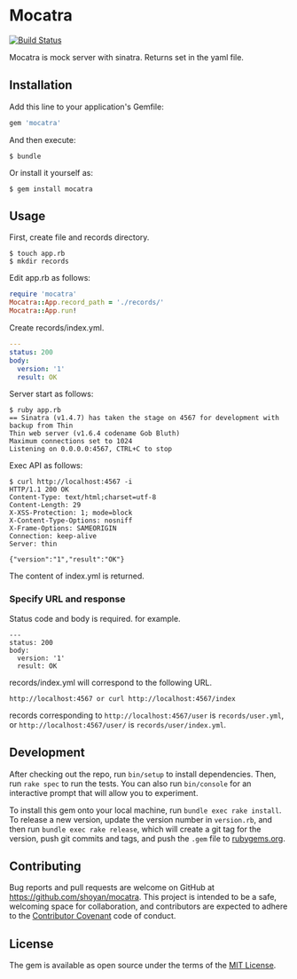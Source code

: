 # Mocatra

[![Build Status](https://travis-ci.org/shoyan/mocatra.svg?branch=master)](https://travis-ci.org/shoyan/mocatra)

Mocatra is mock server with sinatra. Returns set in the yaml file.

## Installation

Add this line to your application's Gemfile:

```ruby
gem 'mocatra'
```

And then execute:

    $ bundle

Or install it yourself as:

    $ gem install mocatra

## Usage

First, create file and records directory.

```
$ touch app.rb
$ mkdir records
```

Edit app.rb as follows:

```ruby
require 'mocatra'
Mocatra::App.record_path = './records/'
Mocatra::App.run!
```

Create records/index.yml.

```yml
---
status: 200
body:
  version: '1'
  result: OK
```

Server start as follows:

```
$ ruby app.rb
== Sinatra (v1.4.7) has taken the stage on 4567 for development with backup from Thin
Thin web server (v1.6.4 codename Gob Bluth)
Maximum connections set to 1024
Listening on 0.0.0.0:4567, CTRL+C to stop
```

Exec API as follows:

```
$ curl http://localhost:4567 -i 
HTTP/1.1 200 OK
Content-Type: text/html;charset=utf-8
Content-Length: 29
X-XSS-Protection: 1; mode=block
X-Content-Type-Options: nosniff
X-Frame-Options: SAMEORIGIN
Connection: keep-alive
Server: thin

{"version":"1","result":"OK"}
```

The content of index.yml is returned.

### Specify URL and response

Status code and body is required.
for example.

```
---
status: 200
body:
  version: '1'
  result: OK
```

records/index.yml will correspond to the following URL.

```
http://localhost:4567 or curl http://localhost:4567/index
```

records corresponding to `http://localhost:4567/user` is `records/user.yml`,
or `http://localhost:4567/user/` is `records/user/index.yml`.


## Development

After checking out the repo, run `bin/setup` to install dependencies. Then, run `rake spec` to run the tests. You can also run `bin/console` for an interactive prompt that will allow you to experiment.

To install this gem onto your local machine, run `bundle exec rake install`. To release a new version, update the version number in `version.rb`, and then run `bundle exec rake release`, which will create a git tag for the version, push git commits and tags, and push the `.gem` file to [rubygems.org](https://rubygems.org).

## Contributing

Bug reports and pull requests are welcome on GitHub at https://github.com/shoyan/mocatra. This project is intended to be a safe, welcoming space for collaboration, and contributors are expected to adhere to the [Contributor Covenant](http://contributor-covenant.org) code of conduct.


## License

The gem is available as open source under the terms of the [MIT License](http://opensource.org/licenses/MIT).

